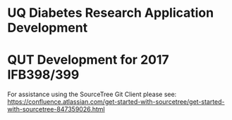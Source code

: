 # UQ Diabetes Research Application Development
# QUT Development for 2017 IFB398/399

For assistance using the SourceTree Git Client please see: https://confluence.atlassian.com/get-started-with-sourcetree/get-started-with-sourcetree-847359026.html
